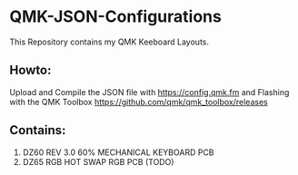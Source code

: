 # QMK-JSON-Configurations

This Repository contains my QMK Keeboard Layouts.

## Howto:

Upload and Compile the JSON file with  https://config.qmk.fm and Flashing with the QMK Toolbox  https://github.com/qmk/qmk_toolbox/releases 

## Contains:

1. DZ60 REV 3.0 60% MECHANICAL KEYBOARD PCB
2. DZ65 RGB HOT SWAP RGB PCB (TODO)

